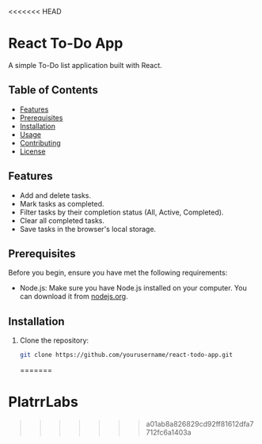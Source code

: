 <<<<<<< HEAD

# React To-Do App

A simple To-Do list application built with React.

## Table of Contents

- [Features](#features)
- [Prerequisites](#prerequisites)
- [Installation](#installation)
- [Usage](#usage)
- [Contributing](#contributing)
- [License](#license)

## Features

- Add and delete tasks.
- Mark tasks as completed.
- Filter tasks by their completion status (All, Active, Completed).
- Clear all completed tasks.
- Save tasks in the browser's local storage.

## Prerequisites

Before you begin, ensure you have met the following requirements:

- Node.js: Make sure you have Node.js installed on your computer. You can download it from [nodejs.org](https://nodejs.org/).

## Installation

1. Clone the repository:

   ```bash
   git clone https://github.com/yourusername/react-todo-app.git
   ```

   =======

# PlatrrLabs

> > > > > > > a01ab8a826829cd92ff81612dfa7712fc6a1403a
